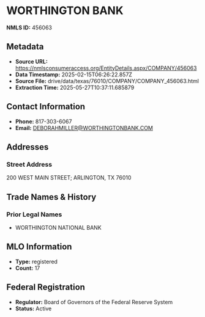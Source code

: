 # WORTHINGTON BANK

**NMLS ID:** 456063

## Metadata
- **Source URL:** https://nmlsconsumeraccess.org/EntityDetails.aspx/COMPANY/456063
- **Data Timestamp:** 2025-02-15T06:26:22.857Z
- **Source File:** drive/data/texas/76010/COMPANY/COMPANY_456063.html
- **Extraction Time:** 2025-05-27T10:37:11.685879

## Contact Information
- **Phone:** 817-303-6067
- **Email:** DEBORAHMILLER@WORTHINGTONBANK.COM

## Addresses
### Street Address
200 WEST MAIN STREET; ARLINGTON, TX 76010

## Trade Names & History
### Prior Legal Names
- WORTHINGTON NATIONAL BANK

## MLO Information
- **Type:** registered
- **Count:** 17

## Federal Registration
- **Regulator:** Board of Governors of the Federal Reserve System
- **Status:** Active
